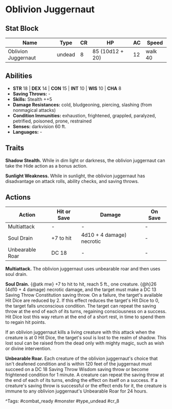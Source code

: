 # Oblivion Juggernaut

## Stat Block

| Name | Type | CR | HP | AC | Speed |
|------|------|----|----|----|-------|
| Oblivion Juggernaut | undead | 8 | 85 (10d12 + 20) | 12 | walk 40 |

## Abilities

- **STR** 18 | **DEX** 14 | **CON** 15 | **INT** 10 | **WIS** 10 | **CHA** 8
- **Saving Throws:** -  
- **Skills:** Stealth ++5  
- **Damage Resistances:** cold, bludgeoning, piercing, slashing (from nonmagical attacks)  
- **Condition Immunities:** exhaustion, frightened, grappled, paralyzed, petrified, poisoned, prone, restrained  
- **Senses:** darkvision 60 ft.  
- **Languages:** -

## Traits

**Shadow Stealth.** While in dim light or darkness, the oblivion juggernaut can take the Hide action as a bonus action.

**Sunlight Weakness.** While in sunlight, the oblivion juggernaut has disadvantage on attack rolls, ability checks, and saving throws.


## Actions

| Action | Hit or Save | Damage | On Save |
|--------|--------------|--------|----------|
| Multiattack | - | - | - |
| Soul Drain | +7 to hit | 4d10 + 4 damage) necrotic | - |
| Unbearable Roar | DC 18 | - | - |

**Multiattack.** The oblivion juggernaut uses unbearable roar and then uses soul drain.

**Soul Drain.** {@atk mw} +7 to hit to hit, reach 5 ft., one creature. {@h}26 (4d10 + 4 damage) necrotic damage, and the target must make a DC 13 Saving Throw Constitution saving throw. On a failure, the target's available Hit Dice are reduced by 2. If this effect reduces the target's Hit Dice to 0, the target falls unconscious condition. The target can repeat the saving throw at the end of each of its turns, regaining consciousness on a success. Hit Dice lost this way return at the end of a short rest, in time to spend them to regain hit points.

If an oblivion juggernaut kills a living creature with this attack when the creature is at 0 Hit Dice, the target's soul is lost to the realm of shadow. This lost soul can be raised from the dead only with mighty magic, such as wish or divine intervention.

**Unbearable Roar.** Each creature of the oblivion juggernaut's choice that isn't deafened condition and is within 120 feet of the juggernaut must succeed on a DC 18 Saving Throw Wisdom saving throw or become frightened condition for 1 minute. A creature can repeat the saving throw at the end of each of its turns, ending the effect on itself on a success. If a creature's saving throw is successful or the effect ends for it, the creature is immune to any oblivion juggernaut's Unbearable Roar for 24 hours.


^Tags: #combat_ready #monster #type_undead #cr_8